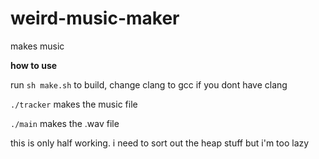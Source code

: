 # weird-music-maker
makes music

**how to use**

run `sh make.sh` to build, change clang to gcc if you dont have clang

`./tracker` makes the music file

`./main` makes the .wav file

this is only half working. i need to sort out the heap stuff but i'm too lazy
